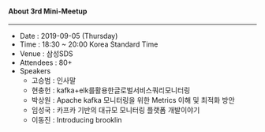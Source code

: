 #### About 3rd Mini-Meetup
---
* Date : 2019-09-05 (Thursday)
* Time : 18:30 ~ 20:00 Korea Standard Time
* Venue : 삼성SDS
* Attendees : 80+
* Speakers
  * 고승범 : 인사말
  * 현충헌 : kafka+elk를활용한글로벌서비스쿼리모니터링
  * 박상원 : Apache kafka 모니터링을 위한 Metrics 이해 및 최적화 방안
  * 임성국 : 카프카 기반의 대규모 모니터링 플랫폼 개발이야기
  * 이동진 : Introducing brooklin
